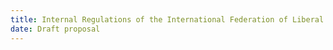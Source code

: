 ```yaml
---
title: Internal Regulations of the International Federation of Liberal Youth
date: Draft proposal
---
```

